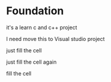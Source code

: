 # Foundation

it's a learn c and c++ project

I need move this to Visual studio project

just fill the cell

just fill the cell again

fill the cell
